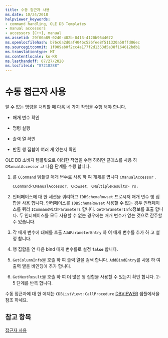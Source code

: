 ```yaml
---
title: 수동 접근자 사용
ms.date: 10/24/2018
helpviewer_keywords:
- command handling, OLE DB Templates
- manual accessors
- accessors [C++], manual
ms.assetid: 29f00a89-0240-482b-8413-4120b9644672
ms.openlocfilehash: b76c6a2d0af404bc526fee8f511320a58ffd86ec
ms.sourcegitcommit: 1f009ab0f2cc4a177f2d1353d5a38f164612bdb1
ms.translationtype: MT
ms.contentlocale: ko-KR
ms.lasthandoff: 07/27/2020
ms.locfileid: "87218288"
---
```

# <a name="using-manual-accessors"></a>수동 접근자 사용

알 수 없는 명령을 처리할 때 다음 네 가지 작업을 수행 해야 합니다.

- 매개 변수 확인

- 명령 실행

- 출력 열 확인

- 반환 행 집합이 여러 개 있는지 확인

OLE DB 소비자 템플릿으로 이러한 작업을 수행 하려면 클래스를 사용 하 `CManualAccessor` 고 다음 단계를 수행 합니다.

1. 를 `CCommand` 템플릿 매개 변수로 사용 하 여 개체를 엽니다 `CManualAccessor` .

    ```cpp
    CCommand<CManualAccessor, CRowset, CMultipleResults> rs;
    ```

1. 인터페이스에 대 한 세션을 쿼리하고 `IDBSchemaRowset` 프로시저 매개 변수 행 집합을 사용 합니다. 인터페이스를 `IDBSchemaRowset` 사용할 수 없는 경우 인터페이스를 쿼리 `ICommandWithParameters` 합니다. `GetParameterInfo`정보를 호출 합니다. 두 인터페이스를 모두 사용할 수 없는 경우에는 매개 변수가 없는 것으로 간주할 수 있습니다.

1. 각 매개 변수에 대해를 호출 `AddParameterEntry` 하 여 매개 변수를 추가 하 고 설정 합니다.

1. 행 집합을 연 다음 bind 매개 변수를로 설정 **`false`** 합니다.

1. `GetColumnInfo`을 호출 하 여 출력 열을 검색 합니다. `AddBindEntry`를 사용 하 여 출력 열을 바인딩에 추가 합니다.

1. `GetNextResult`을 호출 하 여 더 많은 행 집합을 사용할 수 있는지 확인 합니다. 2-5 단계를 반복 합니다.

수동 접근자에 대 한 예제는 `CDBListView::CallProcedure` [DBVIEWER](https://github.com/Microsoft/VCSamples/tree/master/VC2010Samples/ATL/OLEDB/Consumer) 샘플에서을 참조 하세요.

## <a name="see-also"></a>참고 항목

[접근자 사용](../../data/oledb/using-accessors.md)
